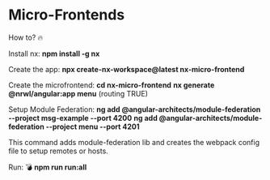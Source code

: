 # Micro-Frontends

How to? 🔥

Install nx:
**npm install -g nx**

Create the app:
**npx create-nx-workspace@latest nx-micro-frontend**

Create the microfrontend:
**cd nx-micro-frontend**
**nx generate @nrwl/angular:app menu** (routing TRUE)

Setup Module Federation:
**ng add @angular-architects/module-federation --project msg-example --port 4200**
**ng add @angular-architects/module-federation --project menu --port 4201**

This command adds module-federation lib and creates the webpack config file to setup remotes or hosts.

Run: 💣
**npm run run:all**
